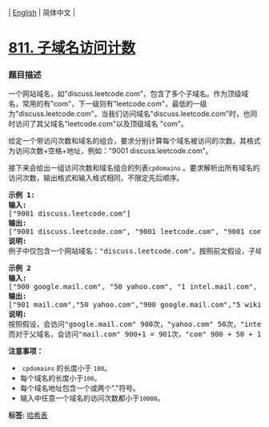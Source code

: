 | [English](README_EN.md) | 简体中文 |

# [811. 子域名访问计数](https://leetcode-cn.com/problems/subdomain-visit-count)
 ### 题目描述
<p>一个网站域名，如&quot;discuss.leetcode.com&quot;，包含了多个子域名。作为顶级域名，常用的有&quot;com&quot;，下一级则有&quot;leetcode.com&quot;，最低的一级为&quot;discuss.leetcode.com&quot;。当我们访问域名&quot;discuss.leetcode.com&quot;时，也同时访问了其父域名&quot;leetcode.com&quot;以及顶级域名&nbsp;&quot;com&quot;。</p>

<p>给定一个带访问次数和域名的组合，要求分别计算每个域名被访问的次数。其格式为访问次数+空格+地址，例如：&quot;9001 discuss.leetcode.com&quot;。</p>

<p>接下来会给出一组访问次数和域名组合的列表<code>cpdomains</code>&nbsp;。要求解析出所有域名的访问次数，输出格式和输入格式相同，不限定先后顺序。</p>

<pre>
<strong>示例 1:</strong>
<strong>输入:</strong> 
[&quot;9001 discuss.leetcode.com&quot;]
<strong>输出:</strong> 
[&quot;9001 discuss.leetcode.com&quot;, &quot;9001 leetcode.com&quot;, &quot;9001 com&quot;]
<strong>说明:</strong> 
例子中仅包含一个网站域名：&quot;discuss.leetcode.com&quot;。按照前文假设，子域名&quot;leetcode.com&quot;和&quot;com&quot;都会被访问，所以它们都被访问了9001次。
</pre>

<pre>
<strong>示例 2
输入:</strong> 
[&quot;900 google.mail.com&quot;, &quot;50 yahoo.com&quot;, &quot;1 intel.mail.com&quot;, &quot;5 wiki.org&quot;]
<strong>输出:</strong> 
[&quot;901 mail.com&quot;,&quot;50 yahoo.com&quot;,&quot;900 google.mail.com&quot;,&quot;5 wiki.org&quot;,&quot;5 org&quot;,&quot;1 intel.mail.com&quot;,&quot;951 com&quot;]
<strong>说明:</strong> 
按照假设，会访问&quot;google.mail.com&quot; 900次，&quot;yahoo.com&quot; 50次，&quot;intel.mail.com&quot; 1次，&quot;wiki.org&quot; 5次。
而对于父域名，会访问&quot;mail.com&quot; 900+1 = 901次，&quot;com&quot; 900 + 50 + 1 = 951次，和 &quot;org&quot; 5 次。
</pre>

<p><strong>注意事项：</strong></p>

<ul>
	<li>&nbsp;<code>cpdomains</code>&nbsp;的长度小于&nbsp;<code>100</code>。</li>
	<li>每个域名的长度小于<code>100</code>。</li>
	<li>每个域名地址包含一个或两个&quot;.&quot;符号。</li>
	<li>输入中任意一个域名的访问次数都小于<code>10000</code>。</li>
</ul>

**标签:**  [哈希表](https://leetcode-cn.com/tag/hash-table) 